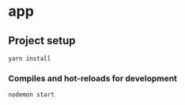 # app

## Project setup
```
yarn install
```

### Compiles and hot-reloads for development
```
nodemon start
```
